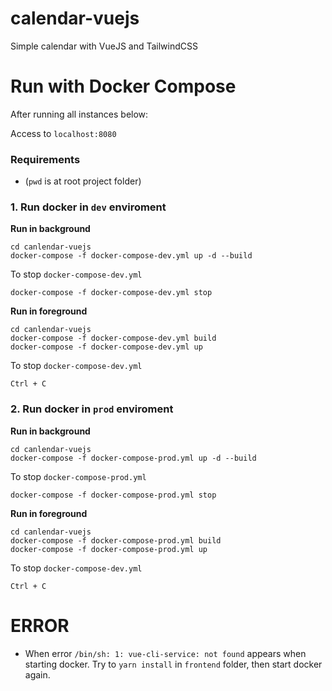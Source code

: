 # calendar-vuejs
Simple calendar with VueJS and TailwindCSS

# **Run with Docker Compose**

After running all instances below:

Access to `localhost:8080`

### Requirements

- (`pwd` is at root project folder)

### 1. Run docker in `dev` enviroment

**Run in background**

```
cd canlendar-vuejs
docker-compose -f docker-compose-dev.yml up -d --build
```

To stop `docker-compose-dev.yml`

```
docker-compose -f docker-compose-dev.yml stop
```

**Run in foreground**

```
cd canlendar-vuejs
docker-compose -f docker-compose-dev.yml build
docker-compose -f docker-compose-dev.yml up
```

To stop `docker-compose-dev.yml`

```
Ctrl + C
```

### 2. Run docker in `prod` enviroment

**Run in background**

```
cd canlendar-vuejs
docker-compose -f docker-compose-prod.yml up -d --build
```

To stop `docker-compose-prod.yml`

```
docker-compose -f docker-compose-prod.yml stop
```

**Run in foreground**

```
cd canlendar-vuejs
docker-compose -f docker-compose-prod.yml build
docker-compose -f docker-compose-prod.yml up
```

To stop `docker-compose-dev.yml`

```
Ctrl + C
```

# ERROR

- When error `/bin/sh: 1: vue-cli-service: not found` appears when starting docker. Try to `yarn install` in `frontend` folder, then start docker again.